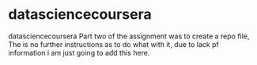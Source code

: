 # datasciencecoursera
datasciencecoursera
Part two of the assignment was to create a repo file, The is no further instructions as to do what with it, due to lack pf information i am just going to add this here.
